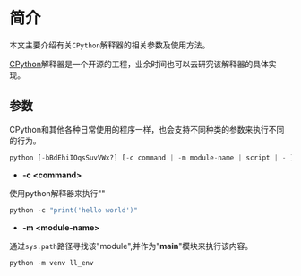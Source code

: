 # 简介

本文主要介绍有关`CPython`解释器的相关参数及使用方法。

[CPython](https://github.com/python/cpython)解释器是一个开源的工程，业余时间也可以去研究该解释器的具体实现。

## 参数

CPython和其他各种日常使用的程序一样，也会支持不同种类的参数来执行不同的行为。

```py
python [-bBdEhiIOqsSuvVWx?] [-c command | -m module-name | script | - ] [args]
```
* **-c \<command\>**

使用python解释器来执行"<command>"

```py
python -c "print('hello world')"
```

* **-m \<module-name\>**

通过`sys.path`路径寻找该"module",并作为"__main__"模块来执行该内容。

```py
python -m venv ll_env
```
